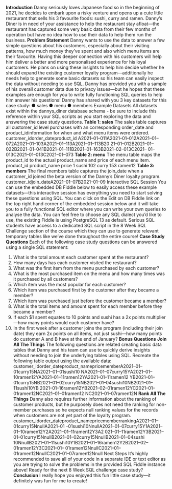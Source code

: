 **Introduction**
Danny seriously loves Japanese food so in the beginning of 2021, he decides to embark upon a
risky venture and opens up a cute little restaurant that sells his 3 favourite foods: sushi, curry
and ramen.
Danny’s Diner is in need of your assistance to help the restaurant stay afloat—the restaurant
has captured some very basic data from their few months of operation but have no idea how to
use their data to help them run the business.
**Problem Statement**
Danny wants to use the data to answer a few simple questions about his customers, especially
about their visiting patterns, how much money they’ve spent and also which menu items are
their favourite. Having this deeper connection with his customers will help him deliver a better
and more personalised experience for his loyal customers.
He plans on using these insights to help him decide whether he should expand the existing
customer loyalty program—additionally he needs help to generate some basic datasets so his
team can easily inspect the data without needing to use SQL.
Danny has provided you with a sample of his overall customer data due to privacy issues—but
he hopes that these examples are enough for you to write fully functioning SQL queries to help
him answer his questions!
Danny has shared with you 3 key datasets for this case study:
● sales
● menu
● members
Example Datasets
All datasets exist within the dannys_diner database schema - be sure to include this
reference within your SQL scripts as you start exploring the data and answering the case study
questions.
**Table 1: sales**
The sales table captures all customer_id level purchases with an corresponding
order_date and product_idinformation for when and what menu items were ordered.
customer_idorder_dateproduct_id
A2021–01–011A2021–01–012A2021–01–072A2021–01–103A2021–01–113A2021–01–113B20
21–01–012B2021–01–022B2021–01–041B2021–01–111B2021–01–163B2021–02–013C2021–
01–013C2021–01–013C2021–01–073
**Table 2: menu**
The menu table maps the product_id to the actual product_name and price of each menu
item.
product_id product_name price
1 sushi
102 curry
153 ramen12
**Table 3: members**
The final members table captures the join_date when a customer_id joined the beta
version of the Danny’s Diner loyalty program.
customer_idjoin_dateA2021–01–07B2021–01–09
Interactive SQL Session
You can use the embedded DB Fiddle below to easily access these example datasets—this
interactive session has everything you need to start solving these questions using SQL.
You can click on the Edit on DB Fiddle link on the top right hand corner of the embedded
session below and it will take you to a fully functional SQL editor where you can write your own
queries to analyse the data.
You can feel free to choose any SQL dialect you’d like to use, the existing Fiddle is using
PostgreSQL 13 as default.
Serious SQL students have access to a dedicated SQL script in the 8 Week SQL Challenge
section of the course which they can use to generate relevant temporary tables like we’ve done
throughout the entire course!
**Case Study Questions**
Each of the following case study questions can be answered using a single SQL statement:
1. What is the total amount each customer spent at the restaurant?
2. How many days has each customer visited the restaurant?
3. What was the first item from the menu purchased by each customer?
4. What is the most purchased item on the menu and how many times was it purchased by
all customers?
5. Which item was the most popular for each customer?
6. Which item was purchased first by the customer after they became a member?
7. Which item was purchased just before the customer became a member?
8. What is the total items and amount spent for each member before they became a
member?
9. If each $1 spent equates to 10 points and sushi has a 2x points multiplier—how many
points would each customer have?
10. In the first week after a customer joins the program (including their join date) they earn
2x points on all items, not just sushi—how many points do customer A and B have at the
end of January?
**Bonus Questions**
**Join All The Things**
The following questions are related creating basic data tables that Danny and his team can use
to quickly derive insights without needing to join the underlying tables using SQL.
Recreate the following table output using the available data:
customer_idorder_dateproduct_namepricememberA2021–01–01curry15NA2021–01–01sushi10
NA2021–01–07curry15YA2021–01–10ramen12YA2021–01–11ramen12YA2021–01–11ramen12
YB2021–01–01curry15NB2021–01–02curry15NB2021–01–04sushi10NB2021–01–11sushi10YB
2021–01–16ramen12YB2021–02–01ramen12YC2021–01–01ramen12NC2021–01–01ramen12
NC2021–01–07ramen12N
**Rank All The Things**
Danny also requires further information about the ranking of customer products, but he
purposely does not need the ranking for non-member purchases so he expects null ranking
values for the records when customers are not yet part of the loyalty program.
customer_idorder_dateproduct_namepricememberrankingA2021–01–01curry15NnullA2021–01
–01sushi10NnullA2021–01–07curry15Y1A2021–01–10ramen12Y2A2021–01–11ramen12Y3A2
021–01–11ramen12Y3B2021–01–01curry15NnullB2021–01–02curry15NnullB2021–01–04sushi
10NnullB2021–01–11sushi10Y1B2021–01–16ramen12Y2B2021–02–01ramen12Y3C2021–01–
01ramen12NnullC2021–01–01ramen12NnullC2021–01–07ramen12Nnull
Next Steps
It’s highly recommended to save all of your code in a separate IDE or text editor as you are
trying to solve the problems in the provided SQL Fiddle instance above!
Ready for the next 8 Week SQL challenge case study?
**Conclusion**
I really hope you enjoyed this fun little case study—it definitely was fun for me to create!
